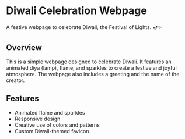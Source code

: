 # Diwali Celebration Webpage

A festive webpage to celebrate Diwali, the Festival of Lights. 🪔✨

## Overview

This is a simple webpage designed to celebrate Diwali. It features an animated diya (lamp), flame, and sparkles to create a festive and joyful atmosphere. The webpage also includes a greeting and the name of the creator.

## Features

- Animated flame and sparkles
- Responsive design
- Creative use of colors and patterns
- Custom Diwali-themed favicon
